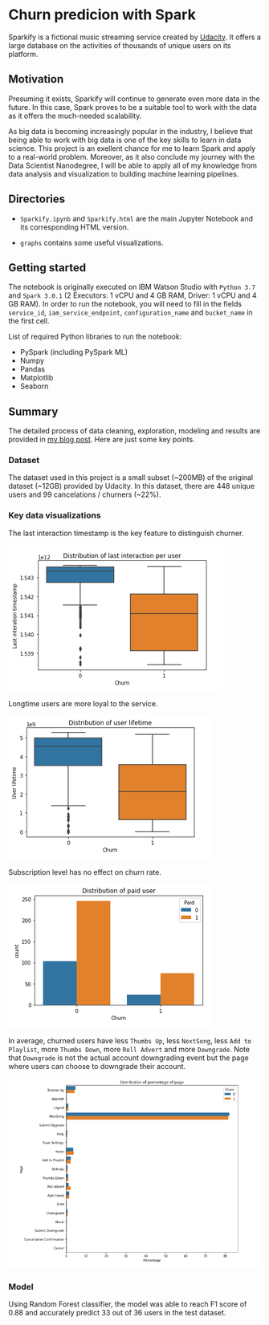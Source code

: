 # Churn predicion with Spark

Sparkify is a fictional music streaming service created by [Udacity](https://www.udacity.com/). It offers a large database on the activities of thousands of unique users on its platform. 

## Motivation

Presuming it exists, Sparkify will continue to generate even more data in the future. In this case, Spark proves to be a suitable tool to work with the data as it offers the much-needed scalability.

As big data is becoming increasingly popular in the industry, I believe that being able to work with big data is one of the key skills to learn in data science. This project is an exellent chance for me to learn Spark and apply to a real-world problem. Moreover, as it also conclude my journey with the Data Scientist Nanodegree, I will be able to apply all of my knowledge from data analysis and visualization to building machine learning pipelines.

## Directories

- `Sparkify.ipynb` and `Sparkify.html` are the main Jupyter Notebook and its corresponding HTML version.

- `graphs` contains some useful visualizations.

## Getting started

The notebook is originally executed on IBM Watson Studio with `Python 3.7` and `Spark 3.0.1` (2 Executors: 1 vCPU and 4 GB RAM, Driver: 1 vCPU and 4 GB RAM). In order to run the notebook, you will need to fill in the fields `service_id`, `iam_service_endpoint`, `configuration_name` and `bucket_name` in the first cell.

List of required Python libraries to run the notebook:

- PySpark (including PySpark ML)
- Numpy
- Pandas
- Matplotlib
- Seaborn

## Summary

The detailed process of data cleaning, exploration, modeling and results are provided in [my blog post](https://minhtuan270820000.medium.com/churn-prediction-with-spark-e16d96bbf147). Here are just some key points.

### Dataset

The dataset used in this project is a small subset (~200MB) of the original dataset (~12GB) provided by Udacity. In this dataset, there are 448 unique users and 99 cancelations / churners (~22%).

### Key data visualizations

The last interaction timestamp is the key feature to distinguish churner.

![image](https://github.com/minhtuan2000/sparkify/blob/main/graphs/distribution_last_interation_user.png?raw=true)

Longtime users are more loyal to the service.

![image](https://github.com/minhtuan2000/sparkify/blob/main/graphs/distribution_user_lifetime.png?raw=true)

Subscription level has no effect on churn rate.

![image](https://github.com/minhtuan2000/sparkify/blob/main/graphs/distribution_user_level.png?raw=true)

In average, churned users have less `Thumbs Up`, less `NextSong`, less `Add to Playlist`, more `Thumbs Down`, more `Roll Advert` and more `Downgrade`. Note that `Downgrade` is not the actual account downgrading event but the page where users can choose to downgrade their account.

![image](https://github.com/minhtuan2000/sparkify/blob/main/graphs/distribution_page_percentage.png?raw=true)

### Model 

Using Random Forest classifier, the model was able to reach F1 score of 0.88 and accurately predict 33 out of 36 users in the test dataset.
